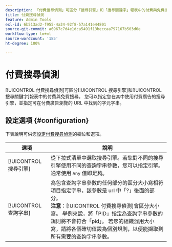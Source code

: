 ```yaml
---
description: 「付費搜尋偵測」可區分「搜尋引擎」和「搜尋關鍵字」報表中的付費與免費搜尋。
title: 付費搜尋偵測
feature: Admin Tools
exl-id: 6b513ad2-f955-4a34-92f8-57a141e44801
source-git-commit: a6967c7d4e1dca5491f13beccaa797167b503d6e
workflow-type: tm+mt
source-wordcount: '185'
ht-degree: 100%

---
```


# 付費搜尋偵測

[!UICONTROL 付費搜尋偵測]可區分[!UICONTROL 搜尋引擎]和[!UICONTROL 搜尋關鍵字]報表中的付費與免費搜尋。 您可以指定您在其中使用付費廣告的搜尋引擎，並指定可在付費廣告瀏覽的 URL 中找到的字元字串。

## 設定選項 {#configuration}

下表說明可供您[設定付費搜尋偵測](/help/admin/tools/manage-rs/edit-settings/general/paid-search-detection/t-paid-search-detection.md)的欄位和選項。

| 選項 | 說明 |
| --- | --- |
| [!UICONTROL 搜尋引擎] | 從下拉式清單中選取搜尋引擎。若您對不同的搜尋引擎使用不同的查詢字串參數，您可以指定引擎。通常使用 `Any` 值即足夠。 |
| [!UICONTROL 查詢字串] | 為包含查詢字串參數的任何部分的區分大小寫相符項目指定字串，該參數是 url 中「?」後面的部分。 <br>**注意**：[!UICONTROL 付費搜尋偵測]會區分大小寫。 舉例來說，將「PID」指定為查詢字串參數的規則將不會符合「pid」。 若您的組織混用大小寫，請將各個確切值設為個別規則，以便能擷取到所有需要的查詢字串參數。 |
